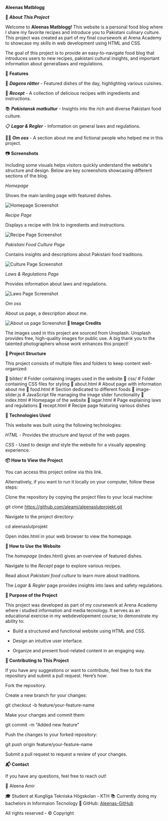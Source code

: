 **Aleenas Matblogg**

**🚀 _About This Project_**

Welcome to **Aleenas Matblogg!** This website is a personal food blog where I share my favorite recipes and introduce you to Pakistani culinary culture. This project was created as part of my final coursework at Arena Academy to showcase my skills in web development using HTML and CSS.

The goal of this project is to provide an easy-to-navigate food blog that introduces users to new recipes, pakistani cultural insights, and important information about generallaws and regulations.

🌟 **Features**

🥘 _**Dagens rätter**_ - Featured dishes of the day, highlighting various cuisines.

📜 _**Recept**_ - A collection of delicious recipes with ingredients and instructions.

📚 _**Pakistansk matkultur**_ - Insights into the rich and diverse Pakistani food culture.

📋 _**Lagar & Regler**_ - Information on general laws and regulations.

👩‍🍳 _**Om oss**_ - A section about me and fictional people who helped me in this project.

📷 **Screenshots**

Including some visuals helps visitors quickly understand the website's structure and design. Below are key screenshots showcasing different sections of the blog.

_Homepage_

Shows the main landing page with featured dishes.

![Homepage Screenshot](![image](https://github.com/user-attachments/assets/6bc88594-5ffd-408e-81d0-657f50e87224))

_Recipe Page_

Displays a recipe with link to ingredients and instructions.

![Recipe Page Screenshot](![image](https://github.com/user-attachments/assets/bfac422f-3ac8-4ec5-a5db-718a869cff13)
)

_Pakistani Food Culture Page_

Contains insights and descriptions about Pakistani food traditions.

![Culture Page Screenshot](![image](https://github.com/user-attachments/assets/3729577c-ab90-47b7-a2ce-60a42c8f3888)
)

_Laws & Regulations Page_

Provides information about laws and regulations.

![Laws Page Screenshot](![image](https://github.com/user-attachments/assets/f79c700c-0488-42bf-8928-7324f7be60df)
)

_Om oss_

About us page, a description about me.

![About us page Screenshot](![image](https://github.com/user-attachments/assets/6bc88594-5ffd-408e-81d0-657f50e87224))
**📸 Image Credits**

The images used in this project are sourced from Unsplash. Unsplash provides free, high-quality images for public use. A big thank you to the talented photographers whose work enhances this project!

**📂 Project Structure**

This project consists of multiple files and folders to keep content well-organized:

📁 bilder/        # Folder containing images used in the website
📁 css/           # Folder containing CSS files for styling
📄 about.html     # About page with information about me
📄 food.html      # Section dedicated to different foods
📄 image-slider.js # JavaScript file managing the image slider functionality
📄 index.html     # Homepage of the website
📄 lagar.html     # Page explaining laws and regulations
📄 recept.html    # Recipe page featuring various dishes

**🎨 Technologies Used**

This website was built using the following technologies:

_HTML_ - Provides the structure and layout of the web pages.

_CSS_ - Used to design and style the website for a visually appealing experience.

**📦 How to View the Project**

You can access this project online via this link.

Alternatively, if you want to run it locally on your computer, follow these steps:

Clone the repository by copying the project files to your local machine:

git clone https://github.com/aleami/aleenaslutprojekt.git

Navigate to the project directory:

cd aleenaslutprojekt

Open index.html in your web browser to view the homepage.

**🚀 How to Use the Website**

The _homepage_ (index.html) gives an overview of featured dishes.

Navigate to the _Recept_ page to explore various recipes.

Read about _Pakistani food culture_ to learn more about traditions.

The _Lagar & Regler_ page provides insights into laws and safety regulations.

**📜 Purpose of the Project**

This project was developed as part of my coursework at Arena Academy where i studied information and media tecnology. It serves as an educational exercise in my webdevelopement course; to demonstrate my ability to:

- Build a structured and functional website using HTML and CSS.

- Design an intuitive user interface.

- Organize and present food-related content in an engaging way.

**🤝 Contributing to This Project**

If you have any suggestions or want to contribute, feel free to fork the repository and submit a pull request. Here’s how:

Fork the repository.

Create a new branch for your changes:

git checkout -b feature/your-feature-name

Make your changes and commit them:

git commit -m "Added new feature"

Push the changes to your forked repository:

git push origin feature/your-feature-name

Submit a pull request to request a review of your changes.

**📬 Contact**

If you have any questions, feel free to reach out!

👤 Aleena Amir

🎓 Student at Kungliga Tekniska Högskolan - KTH
📚 Currently doing my bachelors in Informaion Tecnology 
🔗 GitHub: [Aleenas-GitHub](https://github.com/aleami)

All rights reserved - © Copyright

